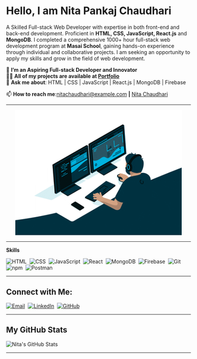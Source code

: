 # Hello, I am Nita Pankaj Chaudhari  

A Skilled Full-stack Web Developer with expertise in both front-end and back-end development. Proficient in **HTML, CSS, JavaScript, React.js** and **MongoDB**. I completed a comprehensive 1000+ hour full-stack web development program at **Masai School**, gaining hands-on experience through individual and collaborative projects. I am seeking an opportunity to apply my skills and grow in the field of web development.  

🌱 **I’m an Aspiring Full-stack Developer and Innovator**  
👨‍💻 **All of my projects are available at [Portfolio](#)**  
💬 **Ask me about**: HTML | CSS | JavaScript | React.js | MongoDB | Firebase  

📫 **How to reach me**:[nitachaudhari@example.com](mailto:nitachaudhari@example.com) **|** [Nita Chaudhari](https://www.linkedin.com/in/nita-chaudhari-a94038128/)

---
<p align="center">
  <img src="anim.gif" width="90%" height="10%"/>
</p>

---

**Skills**

![HTML](https://img.shields.io/badge/HTML-E34F26?style=for-the-badge&logo=html5&logoColor=white)&nbsp;
![CSS](https://img.shields.io/badge/CSS-1572B6?style=for-the-badge&logo=css3&logoColor=white)&nbsp;
![JavaScript](https://img.shields.io/badge/JavaScript-F7DF1E?style=for-the-badge&logo=javascript&logoColor=black)&nbsp;
![React](https://img.shields.io/badge/React-61DAFB?style=for-the-badge&logo=react&logoColor=black)&nbsp;
![MongoDB](https://img.shields.io/badge/MongoDB-47A248?style=for-the-badge&logo=mongodb&logoColor=white)&nbsp;
![Firebase](https://img.shields.io/badge/Firebase-FFCA28?style=for-the-badge&logo=firebase&logoColor=black)&nbsp;
![Git](https://img.shields.io/badge/Git-F05032?style=for-the-badge&logo=git&logoColor=white)&nbsp;
![npm](https://img.shields.io/badge/npm-CB3837?style=for-the-badge&logo=npm&logoColor=white)&nbsp;
![Postman](https://img.shields.io/badge/Postman-FF6C37?style=for-the-badge&logo=postman&logoColor=white)

---

## Connect with Me:  
[![Email](https://img.shields.io/badge/Email-D14836?style=for-the-badge&logo=gmail&logoColor=white)](mailto:nitachaudhari@example.com)&nbsp;
[![LinkedIn](https://img.shields.io/badge/LinkedIn-0077B5?style=for-the-badge&logo=linkedin&logoColor=white)](https://www.linkedin.com/in/nita-chaudhari-a94038128/)&nbsp;
[![GitHub](https://img.shields.io/badge/GitHub-181717?style=for-the-badge&logo=github&logoColor=white)](https://github.com/NitaChaudhari)&nbsp;

---

## My GitHub Stats  
![Nita's GitHub Stats](https://github-readme-stats.vercel.app/api?username=NitaChaudhari&show_icons=true&theme=radical)  

---
